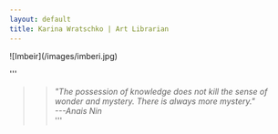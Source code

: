 ```yaml
---
layout: default
title: Karina Wratschko | Art Librarian
---
```

<span class="homeimage">
![Imbeir](/images/imberi.jpg)  
</span>

'''
>>*"The possession of knowledge does not kill the sense of wonder and mystery. There is always more mystery."*  
*---Anais Nin*  
'''
